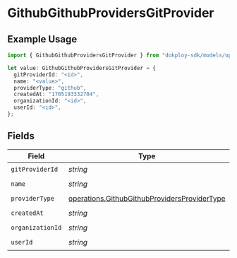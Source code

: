 # GithubGithubProvidersGitProvider

## Example Usage

```typescript
import { GithubGithubProvidersGitProvider } from "dokploy-sdk/models/operations";

let value: GithubGithubProvidersGitProvider = {
  gitProviderId: "<id>",
  name: "<value>",
  providerType: "github",
  createdAt: "1705193332704",
  organizationId: "<id>",
  userId: "<id>",
};
```

## Fields

| Field                                                                                                        | Type                                                                                                         | Required                                                                                                     | Description                                                                                                  |
| ------------------------------------------------------------------------------------------------------------ | ------------------------------------------------------------------------------------------------------------ | ------------------------------------------------------------------------------------------------------------ | ------------------------------------------------------------------------------------------------------------ |
| `gitProviderId`                                                                                              | *string*                                                                                                     | :heavy_check_mark:                                                                                           | N/A                                                                                                          |
| `name`                                                                                                       | *string*                                                                                                     | :heavy_check_mark:                                                                                           | N/A                                                                                                          |
| `providerType`                                                                                               | [operations.GithubGithubProvidersProviderType](../../models/operations/githubgithubprovidersprovidertype.md) | :heavy_check_mark:                                                                                           | N/A                                                                                                          |
| `createdAt`                                                                                                  | *string*                                                                                                     | :heavy_check_mark:                                                                                           | N/A                                                                                                          |
| `organizationId`                                                                                             | *string*                                                                                                     | :heavy_check_mark:                                                                                           | N/A                                                                                                          |
| `userId`                                                                                                     | *string*                                                                                                     | :heavy_check_mark:                                                                                           | N/A                                                                                                          |